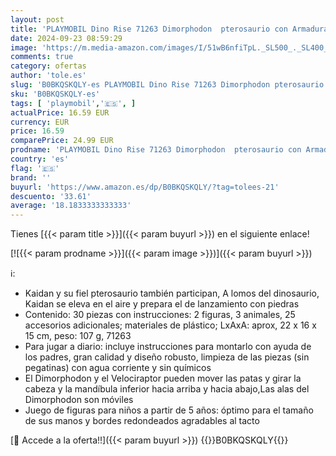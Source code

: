 ```yaml
---
layout: post
title: 'PLAYMOBIL Dino Rise 71263 Dimorphodon  pterosaurio con Armadura Desmontable con Asiento de pie  Juguete para niños a Partir de 5 años'
date: 2024-09-23 08:59:29
image: 'https://m.media-amazon.com/images/I/51wB6nfiTpL._SL500_._SL400_.jpg'
comments: true
category: ofertas
author: 'tole.es'
slug: 'B0BKQSKQLY-es PLAYMOBIL Dino Rise 71263 Dimorphodon pterosaurio con...'
sku: 'B0BKQSKQLY-es'
tags: [ 'playmobil','🇪🇸', ]
actualPrice: 16.59 EUR
currency: EUR
price: 16.59
comparePrice: 24.99 EUR
prodname: 'PLAYMOBIL Dino Rise 71263 Dimorphodon  pterosaurio con Armadura Desmontable con Asiento de pie  Juguete para niños a Partir de 5 años'
country: 'es'
flag: '🇪🇸'
brand: ''
buyurl: 'https://www.amazon.es/dp/B0BKQSKQLY/?tag=tolees-21'
descuento: '33.61'
average: '18.1833333333333'
---
```


Tienes [{{< param title >}}]({{< param buyurl >}}) en el siguiente enlace!

[![{{< param prodname >}}]({{< param image >}})]({{< param buyurl >}})

ℹ️:

- Kaidan y su fiel pterosaurio también participan, A lomos del dinosaurio, Kaidan se eleva en el aire y prepara el de lanzamiento con piedras
- Contenido: 30 piezas con instrucciones: 2 figuras, 3 animales, 25 accesorios adicionales; materiales de plástico; LxAxA: aprox, 22 x 16 x 15 cm, peso: 107 g, 71263
- Para jugar a diario: incluye instrucciones para montarlo con ayuda de los padres, gran calidad y diseño robusto, limpieza de las piezas (sin pegatinas) con agua corriente y sin químicos
- El Dimorphodon y el Velociraptor pueden mover las patas y girar la cabeza y la mandíbula inferior hacia arriba y hacia abajo,Las alas del Dimorphodon son móviles
- Juego de figuras para niños a partir de 5 años: óptimo para el tamaño de sus manos y bordes redondeados agradables al tacto

[🛒 Accede a la oferta!!]({{< param buyurl >}})
{{<world>}}B0BKQSKQLY{{</world>}}
